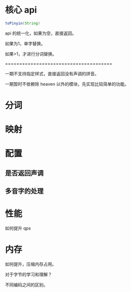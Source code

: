 # 核心 api

```java
toPinyin(String)
```

api 的统一化，如果为空，直接返回。

如果为1，单字替换。

如果>1，才进行分词替换。

======================================

一期不支持指定样式，直接返回没有声调的拼音。

一期暂时不依赖除 heaven 以外的模块，先实现比较简单的功能。

# 分词

# 映射

# 配置

## 是否返回声调

## 多音字的处理

# 性能

如何提升  qps

# 内存

如何提升，压缩内存占用。

对于字节的学习和理解？

不同编码之间的区别。